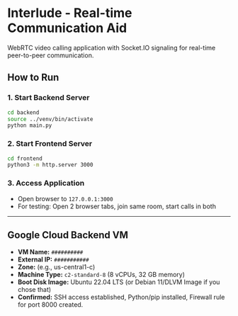 # Interlude - Real-time Communication Aid

WebRTC video calling application with Socket.IO signaling for real-time peer-to-peer communication.

## How to Run

### 1. Start Backend Server
```bash
cd backend
source ../venv/bin/activate
python main.py
```

### 2. Start Frontend Server
```bash
cd frontend
python3 -m http.server 3000
```

### 3. Access Application
- Open browser to `127.0.0.1:3000`
- For testing: Open 2 browser tabs, join same room, start calls in both

---

## Google Cloud Backend VM

- **VM Name:** `##########`
- **External IP:** `###########` 
- **Zone:** (e.g., us-central1-c)
- **Machine Type:** `c2-standard-8` (8 vCPUs, 32 GB memory)
- **Boot Disk Image:** Ubuntu 22.04 LTS (or Debian 11/DLVM Image if you chose that)
- **Confirmed:** SSH access established, Python/pip installed, Firewall rule for port 8000 created.
